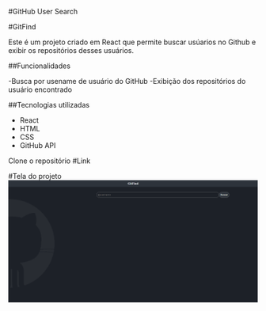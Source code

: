  #GitHub User Search
 
 #GitFind

 <p>
    Este é um projeto criado em React que permite buscar usúarios no Github e exibir os repositórios desses usuários. 
 </p>

 ##Funcionalidades

 -Busca por usename de usuário do GitHub
 -Exibição dos repositórios do usuário encontrado
 
 ##Tecnologias utilizadas

 - React
 - HTML
 - CSS
 - GitHub API

 Clone o repositório
 #Link 

#Tela do projeto
 <img src="./src/assets/gitfind.png"/>
